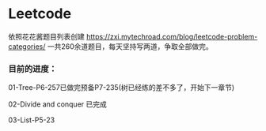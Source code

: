 # Leetcode
 依照花花酱题目列表创建
 https://zxi.mytechroad.com/blog/leetcode-problem-categories/
 一共260余道题目，每天坚持写两道，争取全部做完。
 
 ### 目前的进度：
 01-Tree-P6-257已做完预备P7-235(树已经练的差不多了，开始下一章节)
 
 02-Divide and conquer 已完成
 
 03-List-P5-23
